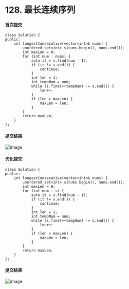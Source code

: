 # 128. 最长连续序列


#### 首次提交

```
class Solution {
public:
    int longestConsecutive(vector<int>& nums) {
        unordered_set<int> s(nums.begin(), nums.end());
        int maxLen = 0;
        for (int num : nums) {
            auto it = s.find(num - 1);
            if (it != s.end()) {
                continue;
            }
            int len = 1;
            int tempNum = num;
            while (s.find(++tempNum) != s.end()) {
                len++;
            }
            if (len > maxLen) {
                maxLen = len;
            }
        }
        return maxLen;
    }
};
```

#### 提交结果
![image](https://github.com/user-attachments/assets/f3dec350-6cd8-42e0-b764-b03b7d66b318)

#### 优化提交
```
class Solution {
public:
    int longestConsecutive(vector<int>& nums) {
        unordered_set<int> s(nums.begin(), nums.end());
        int maxLen = 0;
        for (int num : s) {
            auto it = s.find(num - 1);
            if (it != s.end()) {
                continue;
            }
            int len = 1;
            int tempNum = num;
            while (s.find(++tempNum) != s.end()) {
                len++;
            }
            if (len > maxLen) {
                maxLen = len;
            }
        }
        return maxLen;
    }
};
```
#### 提交结果
![image](https://github.com/user-attachments/assets/7cddbca6-5daf-4cb0-a6d9-f22b3e16fa45)





